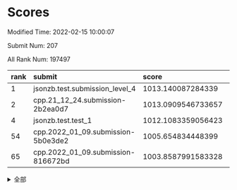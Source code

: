 # Scores

Modified Time: 2022-02-15 10:00:07

Submit Num: 207

All Rank Num: 197497

| rank |               submit               |       score        |       sigma        | pk_num |
| :--- | :--------------------------------- | :----------------- | :----------------- | :----- |
| 1    | jsonzb.test.submission_level_4     | 1013.140087284339  | 0.8254013493997014 | 3820   |
| 2    | cpp.21_12_24.submission-2b2ea0d7   | 1013.0909546733657 | 0.8181446269091169 | 3818   |
| 4    | jsonzb.test.test_1                 | 1012.1083359056423 | 0.8009558176622565 | 3819   |
| 54   | cpp.2022_01_09.submission-5b0e3de2 | 1005.654834448399  | 0.7189009464188135 | 3815   |
| 65   | cpp.2022_01_09.submission-816672bd | 1003.8587991583328 | 0.7129852335853977 | 3814   |


<details>
<summary>全部</summary>

| rank |                 submit                 |       score        |       sigma        | pk_num |
| :--- | :------------------------------------- | :----------------- | :----------------- | :----- |
| 1    | jsonzb.test.submission_level_4         | 1013.140087284339  | 0.8254013493997014 | 3820   |
| 2    | cpp.21_12_24.submission-2b2ea0d7       | 1013.0909546733657 | 0.8181446269091169 | 3818   |
| 3    | gobigger.level_3.submission_level_3_20 | 1012.3596466617257 | 0.7830504616827586 | 3818   |
| 4    | jsonzb.test.test_1                     | 1012.1083359056423 | 0.8009558176622565 | 3819   |
| 5    | gobigger.level_3.submission_level_3_4  | 1011.5876713410117 | 0.772898861951447  | 3817   |
| 6    | gobigger.level_3.submission_level_3_40 | 1011.2794715083436 | 0.7664218733724565 | 3818   |
| 7    | gobigger.level_3.submission_level_3_44 | 1011.0521898056684 | 0.7636426192771351 | 3819   |
| 8    | gobigger.level_3.submission_level_3_12 | 1010.8977471787384 | 0.7763801447123527 | 3818   |
| 9    | gobigger.level_3.submission_level_3_23 | 1010.8404946622921 | 0.7468918297571978 | 3814   |
| 10   | gobigger.level_3.submission_level_3_19 | 1010.7754358292641 | 0.7567020882991887 | 3817   |
| 11   | gobigger.level_3.submission_level_3_49 | 1010.5272593877353 | 0.7766451025320366 | 3817   |
| 12   | gobigger.level_3.submission_level_3_8  | 1010.4464514443779 | 0.7751507781588245 | 3812   |
| 13   | gobigger.level_3.submission_level_3_11 | 1010.418225048613  | 0.7796224526403465 | 3821   |
| 14   | gobigger.level_3.submission_level_3_13 | 1010.4010275594528 | 0.7703953642855176 | 3817   |
| 15   | gobigger.level_3.submission_level_3_24 | 1010.3896744852716 | 0.752115586936691  | 3815   |
| 16   | gobigger.level_3.submission_level_3_48 | 1010.3759929525362 | 0.760301077737185  | 3818   |
| 17   | gobigger.level_3.submission_level_3_37 | 1010.3705948519059 | 0.7868964131626983 | 3812   |
| 18   | gobigger.level_3.submission_level_3_10 | 1010.3526833562918 | 0.7561641918416265 | 3820   |
| 19   | gobigger.level_3.submission_level_3_38 | 1010.3034096331503 | 0.7538350525643133 | 3819   |
| 20   | gobigger.level_3.submission_level_3_0  | 1010.269535582406  | 0.7651970531521363 | 3821   |
| 21   | gobigger.level_3.submission_level_3_17 | 1010.1781443093595 | 0.7736064806749393 | 3817   |
| 22   | gobigger.level_3.submission_level_3_22 | 1010.0988595510635 | 0.7693196859021786 | 3814   |
| 23   | gobigger.level_3.submission_level_3_1  | 1010.0959950080636 | 0.7482270522692729 | 3814   |
| 24   | gobigger.level_3.submission_level_3_29 | 1010.0519021663233 | 0.7495384507324002 | 3815   |
| 25   | gobigger.level_3.submission_level_3_9  | 1010.0014223764    | 0.7632429725273692 | 3818   |
| 26   | gobigger.level_3.submission_level_3_2  | 1009.9808104784697 | 0.7605546426162417 | 3815   |
| 27   | gobigger.level_3.submission_level_3_39 | 1009.9497034870425 | 0.74102824324483   | 3816   |
| 28   | gobigger.level_3.submission_level_3_47 | 1009.9335490487123 | 0.7386735516241655 | 3820   |
| 29   | gobigger.level_3.submission_level_3_34 | 1009.9241937819571 | 0.7453998397596822 | 3817   |
| 30   | gobigger.level_3.submission_level_3_14 | 1009.7817846474757 | 0.7778109711216625 | 3818   |
| 31   | gobigger.level_3.submission_level_3_35 | 1009.7478381311597 | 0.7808220284144427 | 3816   |
| 32   | gobigger.level_3.submission_level_3_25 | 1009.7358550441911 | 0.7539807755338637 | 3812   |
| 33   | gobigger.level_3.submission_level_3_28 | 1009.7338186460878 | 0.7590891948931072 | 3821   |
| 34   | gobigger.level_3.submission_level_3_5  | 1009.5694784426931 | 0.7422332252994274 | 3813   |
| 35   | gobigger.level_3.submission_level_3_30 | 1009.5381946161227 | 0.7479472469607507 | 3818   |
| 36   | gobigger.level_3.submission_level_3_3  | 1009.5211476953333 | 0.7526920324683825 | 3814   |
| 37   | gobigger.level_3.submission_level_3_41 | 1009.5039403454782 | 0.759149854368154  | 3818   |
| 38   | gobigger.level_3.submission_level_3_26 | 1009.4657029252372 | 0.7509235471673067 | 3810   |
| 39   | gobigger.level_3.submission_level_3_18 | 1009.4542350828835 | 0.7521292764890374 | 3817   |
| 40   | gobigger.level_3.submission_level_3_45 | 1009.3887545387263 | 0.7543541503913628 | 3816   |
| 41   | gobigger.level_3.submission_level_3_32 | 1009.2247739585373 | 0.7397890459222187 | 3819   |
| 42   | gobigger.level_3.submission_level_3_31 | 1009.1567252583093 | 0.740692449172312  | 3809   |
| 43   | gobigger.level_3.submission_level_3_27 | 1009.0228215342846 | 0.7646368548496002 | 3820   |
| 44   | gobigger.level_3.submission_level_3_33 | 1008.958708578103  | 0.7553938429294667 | 3816   |
| 45   | gobigger.level_3.submission_level_3_21 | 1008.8747413587694 | 0.7216377017944055 | 3813   |
| 46   | gobigger.level_3.submission_level_3_42 | 1008.8192057484699 | 0.743343522999182  | 3823   |
| 47   | gobigger.level_3.submission_level_3_43 | 1008.8062154577534 | 0.7527515247258835 | 3818   |
| 48   | gobigger.level_3.submission_level_3_7  | 1008.7988402012651 | 0.752439108200891  | 3814   |
| 49   | gobigger.level_3.submission_level_3_46 | 1008.6799593844369 | 0.7561514112683315 | 3819   |
| 50   | gobigger.level_3.submission_level_3_36 | 1008.6487296769313 | 0.7296106004482102 | 3819   |
| 51   | gobigger.level_3.submission_level_3_15 | 1008.6344049371253 | 0.7388687703830299 | 3821   |
| 52   | gobigger.level_3.submission_level_3_6  | 1008.4090043303792 | 0.7444769313432936 | 3820   |
| 53   | gobigger.level_3.submission_level_3_16 | 1008.4022196947694 | 0.746133787217333  | 3819   |
| 54   | cpp.2022_01_09.submission-5b0e3de2     | 1005.654834448399  | 0.7189009464188135 | 3815   |
| 55   | gobigger.level_1.submission_level_1_44 | 1005.2328848257562 | 0.722173923239176  | 3817   |
| 56   | gobigger.level_1.submission_level_1_29 | 1005.0684008332123 | 0.7158164995059664 | 3816   |
| 57   | gobigger.level_1.submission_level_1_22 | 1004.714563646488  | 0.7326416290623688 | 3817   |
| 58   | gobigger.level_1.submission_level_1_21 | 1004.4367451845357 | 0.7257815059806002 | 3817   |
| 59   | gobigger.level_1.submission_level_1_23 | 1004.2516424997448 | 0.715387107069412  | 3823   |
| 60   | gobigger.level_1.submission_level_1_33 | 1004.2025998640557 | 0.7258211994544784 | 3821   |
| 61   | gobigger.level_1.submission_level_1_26 | 1004.156609726888  | 0.7227269232908569 | 3817   |
| 62   | gobigger.level_1.submission_level_1_45 | 1004.0480098779285 | 0.7270272310165826 | 3820   |
| 63   | gobigger.level_1.submission_level_1_11 | 1003.9921075138928 | 0.7233290480211975 | 3810   |
| 64   | gobigger.level_1.submission_level_1_17 | 1003.8795372450151 | 0.711842166568511  | 3821   |
| 65   | cpp.2022_01_09.submission-816672bd     | 1003.8587991583328 | 0.7129852335853977 | 3814   |
| 66   | gobigger.level_1.submission_level_1_14 | 1003.7792873583944 | 0.7234301350525074 | 3817   |
| 67   | gobigger.level_1.submission_level_1_31 | 1003.7725280093559 | 0.7151258359391907 | 3813   |
| 68   | gobigger.level_1.submission_level_1_13 | 1003.7309871204673 | 0.7170219784350711 | 3821   |
| 69   | gobigger.level_1.submission_level_1_3  | 1003.6672270947868 | 0.71199769404574   | 3813   |
| 70   | gobigger.level_1.submission_level_1_25 | 1003.6648914446006 | 0.7162887695643138 | 3818   |
| 71   | gobigger.level_1.submission_level_1_34 | 1003.5183294397871 | 0.7129011426832066 | 3814   |
| 72   | gobigger.level_1.submission_level_1_41 | 1003.5144175107639 | 0.7087584457682761 | 3814   |
| 73   | gobigger.level_1.submission_level_1_8  | 1003.486250060288  | 0.7171196708459127 | 3813   |
| 74   | gobigger.level_1.submission_level_1_48 | 1003.4603237188578 | 0.7072900595815156 | 3820   |
| 75   | gobigger.level_1.submission_level_1_39 | 1003.4312492062082 | 0.7234343268056004 | 3811   |
| 76   | gobigger.level_1.submission_level_1_9  | 1003.3720195517576 | 0.7095826700217142 | 3813   |
| 77   | gobigger.level_1.submission_level_1_10 | 1003.2667654920754 | 0.7047430807921958 | 3819   |
| 78   | gobigger.level_1.submission_level_1_38 | 1003.217916214587  | 0.7286803796139748 | 3818   |
| 79   | gobigger.level_1.submission_level_1_18 | 1003.2107322372851 | 0.7131106084513201 | 3820   |
| 80   | gobigger.level_1.submission_level_1_28 | 1003.1892401175143 | 0.7167947368658178 | 3817   |
| 81   | gobigger.level_1.submission_level_1_16 | 1003.1736955853928 | 0.7119180772740512 | 3815   |
| 82   | gobigger.level_1.submission_level_1_32 | 1003.1363215160834 | 0.7132226524872074 | 3817   |
| 83   | gobigger.level_1.submission_level_1_12 | 1003.1127306208699 | 0.7085636110801676 | 3819   |
| 84   | gobigger.level_1.submission_level_1_35 | 1003.1096212843787 | 0.7192821590841969 | 3813   |
| 85   | gobigger.level_1.submission_level_1_0  | 1003.0847902314782 | 0.7169330974609913 | 3815   |
| 86   | gobigger.level_1.submission_level_1_40 | 1003.0474592353343 | 0.7212237384228838 | 3814   |
| 87   | gobigger.level_1.submission_level_1_46 | 1003.0037765283084 | 0.7084841125097062 | 3815   |
| 88   | gobigger.level_1.submission_level_1_1  | 1002.9814977741856 | 0.7162022827335975 | 3815   |
| 89   | gobigger.level_1.submission_level_1_5  | 1002.9753087966036 | 0.7067108524714155 | 3814   |
| 90   | gobigger.level_1.submission_level_1_20 | 1002.9291932252659 | 0.7223623947903521 | 3812   |
| 91   | gobigger.level_1.submission_level_1_27 | 1002.8097145542803 | 0.7099074786291218 | 3815   |
| 92   | gobigger.level_1.submission_level_1_24 | 1002.7881063195147 | 0.7194961684676195 | 3817   |
| 93   | gobigger.level_1.submission_level_1_30 | 1002.6505277693158 | 0.7157179871878677 | 3818   |
| 94   | gobigger.level_1.submission_level_1_36 | 1002.6368715359952 | 0.7109606207177392 | 3809   |
| 95   | gobigger.level_1.submission_level_1_19 | 1002.5902082502689 | 0.7114586755298306 | 3813   |
| 96   | gobigger.level_1.submission_level_1_49 | 1002.5894906404059 | 0.7204861187274284 | 3819   |
| 97   | gobigger.level_1.submission_level_1_37 | 1002.584476348319  | 0.721442840975693  | 3816   |
| 98   | gobigger.level_1.submission_level_1_15 | 1002.5746062452372 | 0.7180297624612626 | 3815   |
| 99   | gobigger.level_1.submission_level_1_43 | 1002.4941224180001 | 0.7271976730562532 | 3816   |
| 100  | gobigger.level_1.submission_level_1_42 | 1002.3133990951968 | 0.7158156193638516 | 3821   |
| 101  | gobigger.level_1.submission_level_1_47 | 1002.2585614901868 | 0.7118714501309382 | 3817   |
| 102  | gobigger.level_1.submission_level_1_2  | 1002.178018668993  | 0.7072349997678484 | 3812   |
| 103  | gobigger.level_1.submission_level_1_7  | 1001.9094923264937 | 0.7119255865645866 | 3822   |
| 104  | gobigger.level_1.submission_level_1_4  | 1001.426689165251  | 0.7084863983227407 | 3814   |
| 105  | gobigger.level_1.submission_level_1_6  | 1001.1899750304653 | 0.7160512334593147 | 3820   |
| 106  | gobigger.random.submission_random_0    | 997.2741772620072  | 0.7202085866978656 | 3818   |
| 107  | gobigger.random.submission_random_47   | 997.1151075743483  | 0.6983504403416126 | 3824   |
| 108  | gobigger.random.submission_random_42   | 997.1091961368481  | 0.7153719771118944 | 3819   |
| 109  | gobigger.random.submission_random_12   | 996.9578998891271  | 0.7104503207751588 | 3813   |
| 110  | gobigger.random.submission_random_17   | 996.934762973857   | 0.7083151810051642 | 3822   |
| 111  | gobigger.random.submission_random_15   | 996.898389722441   | 0.721189598035192  | 3815   |
| 112  | gobigger.random.submission_random_34   | 996.7964627907974  | 0.7025686378628027 | 3821   |
| 113  | gobigger.random.submission_random_26   | 996.636468654237   | 0.7103258161062455 | 3817   |
| 114  | gobigger.random.submission_random_19   | 996.5422900243203  | 0.7158043721668509 | 3816   |
| 115  | gobigger.random.submission_random_30   | 996.4638879834594  | 0.7038005702888483 | 3822   |
| 116  | gobigger.random.submission_random_35   | 996.4318137944574  | 0.7168837153140205 | 3816   |
| 117  | gobigger.random.submission_random_49   | 996.4213775301063  | 0.7044309816905288 | 3815   |
| 118  | gobigger.random.submission_random_7    | 996.4200604115625  | 0.7101007111720431 | 3821   |
| 119  | gobigger.random.submission_random_29   | 996.4172145124694  | 0.696437482485506  | 3814   |
| 120  | gobigger.random.submission_random_44   | 996.3592753913889  | 0.7133579068766587 | 3814   |
| 121  | gobigger.random.submission_random_48   | 996.3016624540769  | 0.7116997161920691 | 3817   |
| 122  | gobigger.random.submission_random_2    | 996.2783853205477  | 0.7134455473490694 | 3818   |
| 123  | gobigger.random.submission_random_18   | 996.2563501846245  | 0.7054303118503679 | 3817   |
| 124  | gobigger.random.submission_random_43   | 996.2384722652648  | 0.7096473100723769 | 3818   |
| 125  | gobigger.random.submission_random_38   | 996.1813800218275  | 0.7105670144930205 | 3821   |
| 126  | gobigger.random.submission_random_13   | 996.1525992921169  | 0.7106966814288049 | 3812   |
| 127  | gobigger.random.submission_random_28   | 996.1491013291101  | 0.7147444578957247 | 3815   |
| 128  | gobigger.random.submission_random_21   | 996.083433826673   | 0.709829042997135  | 3813   |
| 129  | gobigger.random.submission_random_8    | 996.0698108375884  | 0.7149521582484947 | 3820   |
| 130  | gobigger.random.submission_random_24   | 996.0397157064717  | 0.7247967309649993 | 3815   |
| 131  | gobigger.random.submission_random_39   | 996.027398164286   | 0.713364533773281  | 3816   |
| 132  | gobigger.random.submission_random_3    | 996.0199019980504  | 0.706479609200673  | 3814   |
| 133  | gobigger.random.submission_random_31   | 996.0094120181756  | 0.7196951246868496 | 3812   |
| 134  | gobigger.random.submission_random_32   | 996.0074177837326  | 0.6980240678014453 | 3816   |
| 135  | gobigger.random.submission_random_6    | 996.0014742107123  | 0.7115302830027892 | 3818   |
| 136  | gobigger.random.submission_random_25   | 995.9970557952146  | 0.7097228885142177 | 3816   |
| 137  | gobigger.random.submission_random_40   | 995.9711460278552  | 0.7173930790483756 | 3815   |
| 138  | gobigger.random.submission_random_37   | 995.9660554215681  | 0.7039515024916819 | 3812   |
| 139  | gobigger.random.submission_random_46   | 995.9561860618147  | 0.7139199978583146 | 3815   |
| 140  | gobigger.random.submission_random_36   | 995.9145988268206  | 0.7080543827857948 | 3816   |
| 141  | gobigger.random.submission_random_14   | 995.8482556330245  | 0.7243426534248517 | 3814   |
| 142  | gobigger.random.submission_random_11   | 995.8425508332035  | 0.7153615806365532 | 3811   |
| 143  | gobigger.random.submission_random_9    | 995.8366733754386  | 0.7297855817629415 | 3816   |
| 144  | gobigger.random.submission_random_27   | 995.788195011443   | 0.7147999594386926 | 3822   |
| 145  | gobigger.random.submission_random_16   | 995.7494406305416  | 0.7076760879249849 | 3815   |
| 146  | gobigger.random.submission_random_5    | 995.7097076264648  | 0.705010815832732  | 3817   |
| 147  | gobigger.random.submission_random_45   | 995.5327698959592  | 0.7105874029893346 | 3814   |
| 148  | gobigger.random.submission_random_10   | 995.4769039956208  | 0.7015785940357109 | 3819   |
| 149  | gobigger.random.submission_random_1    | 995.4087814657169  | 0.7159899151004863 | 3812   |
| 150  | gobigger.random.submission_random_23   | 995.3460010392902  | 0.7197329342590576 | 3812   |
| 151  | gobigger.random.submission_random_33   | 995.2833019900783  | 0.7098917470873579 | 3820   |
| 152  | gobigger.random.submission_random_41   | 995.2324697462274  | 0.6999399379123317 | 3817   |
| 153  | gobigger.random.submission_random_4    | 994.6390563150931  | 0.722907309396256  | 3813   |
| 154  | gobigger.random.submission_random_20   | 994.618276386049   | 0.7144777989623612 | 3820   |
| 155  | gobigger.random.submission_random_22   | 994.4541911974545  | 0.7224559573344981 | 3819   |
| 156  | gobigger.level_2.submission_level_2_31 | 993.8064653061414  | 0.7239827295836416 | 3820   |
| 157  | gobigger.level_2.submission_level_2_34 | 993.7854747308648  | 0.7218882799331464 | 3812   |
| 158  | gobigger.level_2.submission_level_2_14 | 993.7691526666499  | 0.7290558394188451 | 3811   |
| 159  | gobigger.level_2.submission_level_2_5  | 993.7465041766027  | 0.7471207230065988 | 3818   |
| 160  | gobigger.level_2.submission_level_2_2  | 993.5651133109924  | 0.7175834502976595 | 3820   |
| 161  | gobigger.level_2.submission_level_2_48 | 993.5591964715884  | 0.7404775141695411 | 3813   |
| 162  | gobigger.level_2.submission_level_2_6  | 993.4679579173097  | 0.745419116398202  | 3815   |
| 163  | gobigger.level_2.submission_level_2_39 | 993.1699933992048  | 0.7282664880320903 | 3811   |
| 164  | gobigger.level_2.submission_level_2_37 | 992.8632755906557  | 0.7331914300944259 | 3815   |
| 165  | gobigger.level_2.submission_level_2_1  | 992.7837863449852  | 0.7392559235685618 | 3819   |
| 166  | gobigger.level_2.submission_level_2_45 | 992.5655551567213  | 0.7231199157629138 | 3816   |
| 167  | gobigger.level_2.submission_level_2_33 | 992.5619823294558  | 0.7363743150087034 | 3821   |
| 168  | gobigger.level_2.submission_level_2_19 | 992.5352632489796  | 0.7234094133934144 | 3816   |
| 169  | gobigger.level_2.submission_level_2_21 | 992.5015989199574  | 0.7501526413605565 | 3814   |
| 170  | gobigger.level_2.submission_level_2_42 | 992.3785032268153  | 0.7557536817888898 | 3815   |
| 171  | gobigger.level_2.submission_level_2_17 | 992.342497645296   | 0.7503246907849783 | 3814   |
| 172  | gobigger.level_2.submission_level_2_28 | 992.2686427066744  | 0.7554470801908966 | 3815   |
| 173  | gobigger.level_2.submission_level_2_8  | 992.2639291324812  | 0.746346837975151  | 3815   |
| 174  | gobigger.level_2.submission_level_2_23 | 992.2257732105892  | 0.7299528681422778 | 3817   |
| 175  | gobigger.level_2.submission_level_2_9  | 992.1833161274552  | 0.7464028741209807 | 3820   |
| 176  | gobigger.level_2.submission_level_2_20 | 992.1641935339286  | 0.7498932361560292 | 3814   |
| 177  | gobigger.level_2.submission_level_2_38 | 992.1594183910163  | 0.7403424483194911 | 3816   |
| 178  | gobigger.level_2.submission_level_2_7  | 992.1518317067068  | 0.7355539928205462 | 3812   |
| 179  | gobigger.level_2.submission_level_2_4  | 992.1491474674363  | 0.7348076482924975 | 3819   |
| 180  | gobigger.level_2.submission_level_2_46 | 992.1250477794086  | 0.7329990137998895 | 3811   |
| 181  | gobigger.level_2.submission_level_2_36 | 992.1157193890558  | 0.7530018483718786 | 3815   |
| 182  | gobigger.level_2.submission_level_2_10 | 992.0758910224704  | 0.738940878317462  | 3808   |
| 183  | gobigger.level_2.submission_level_2_29 | 991.9916305261564  | 0.751045741126506  | 3816   |
| 184  | gobigger.level_2.submission_level_2_11 | 991.9808444533013  | 0.7502400676661458 | 3814   |
| 185  | gobigger.level_2.submission_level_2_47 | 991.9663308225834  | 0.7417408970093342 | 3818   |
| 186  | gobigger.level_2.submission_level_2_40 | 991.9533085826571  | 0.7565724148036697 | 3813   |
| 187  | gobigger.level_2.submission_level_2_26 | 991.9121722835605  | 0.7483669712941123 | 3823   |
| 188  | gobigger.level_2.submission_level_2_3  | 991.8821047460304  | 0.7530653215220465 | 3820   |
| 189  | gobigger.level_2.submission_level_2_32 | 991.8145470966138  | 0.7421160648513978 | 3816   |
| 190  | gobigger.level_2.submission_level_2_0  | 991.7207503929878  | 0.7475030644375493 | 3818   |
| 191  | gobigger.level_2.submission_level_2_18 | 991.7158285976305  | 0.7360234466223162 | 3818   |
| 192  | gobigger.level_2.submission_level_2_35 | 991.6480872269418  | 0.7593942913257079 | 3817   |
| 193  | gobigger.level_2.submission_level_2_44 | 991.4987323459209  | 0.7672141298746591 | 3812   |
| 194  | gobigger.level_2.submission_level_2_22 | 991.4817821029734  | 0.7655191391351671 | 3815   |
| 195  | gobigger.level_2.submission_level_2_27 | 991.4692738716566  | 0.7383366476183378 | 3816   |
| 196  | gobigger.level_2.submission_level_2_15 | 991.2782733315015  | 0.7485102817559044 | 3818   |
| 197  | gobigger.level_2.submission_level_2_30 | 991.2615650924005  | 0.7649351866902903 | 3817   |
| 198  | gobigger.level_2.submission_level_2_24 | 991.2563735850189  | 0.7453908094784003 | 3815   |
| 199  | gobigger.level_2.submission_level_2_16 | 991.247536525244   | 0.7600326885493842 | 3815   |
| 200  | gobigger.level_2.submission_level_2_25 | 991.0761754578871  | 0.774315665922088  | 3814   |
| 201  | gobigger.level_2.submission_level_2_12 | 991.0146743646013  | 0.7629660666632119 | 3818   |
| 202  | gobigger.level_2.submission_level_2_43 | 990.813774302332   | 0.7370131065198572 | 3817   |
| 203  | gobigger.level_2.submission_level_2_13 | 990.7534347098702  | 0.7604794731007033 | 3820   |
| 204  | gobigger.level_2.submission_level_2_49 | 990.2388156361591  | 0.7657343441156488 | 3818   |
| 205  | gobigger.level_2.submission_level_2_41 | 989.3510122437938  | 0.7931713576006039 | 3817   |
| 206  | gobigger.none.submission_none_0        | 976.8036588331694  | 1.4736987688399215 | 3815   |
| 207  | gobigger.none.submission_none_1        | 975.782058158157   | 1.4482547611833045 | 3814   |

</details>